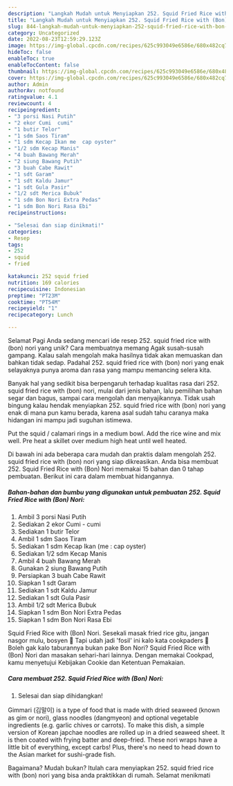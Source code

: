 ```yaml
---
description: "Langkah Mudah untuk Menyiapkan 252. Squid Fried Rice with (Bon) Nori yang Lezat Sekali, Enak"
title: "Langkah Mudah untuk Menyiapkan 252. Squid Fried Rice with (Bon) Nori yang Lezat Sekali, Enak"
slug: 844-langkah-mudah-untuk-menyiapkan-252-squid-fried-rice-with-bon-nori-yang-lezat-sekali-enak
category: Uncategorized
date: 2022-08-23T12:59:29.123Z
image: https://img-global.cpcdn.com/recipes/625c993049e6586e/680x482cq70/252-squid-fried-rice-with-bon-nori-foto-resep-utama.jpg
hideToc: false
enableToc: true
enableTocContent: false
thumbnail: https://img-global.cpcdn.com/recipes/625c993049e6586e/680x482cq70/252-squid-fried-rice-with-bon-nori-foto-resep-utama.jpg
cover: https://img-global.cpcdn.com/recipes/625c993049e6586e/680x482cq70/252-squid-fried-rice-with-bon-nori-foto-resep-utama.jpg
author: Admin
authorAv: notfound
ratingvalue: 4.1
reviewcount: 4
recipeingredient:
- "3 porsi Nasi Putih"
- "2 ekor Cumi  cumi"
- "1 butir Telor"
- "1 sdm Saos Tiram"
- "1 sdm Kecap Ikan me  cap oyster"
- "1/2 sdm Kecap Manis"
- "4 buah Bawang Merah"
- "2 siung Bawang Putih"
- "3 buah Cabe Rawit"
- "1 sdt Garam"
- "1 sdt Kaldu Jamur"
- "1 sdt Gula Pasir"
- "1/2 sdt Merica Bubuk"
- "1 sdm Bon Nori Extra Pedas"
- "1 sdm Bon Nori Rasa Ebi"
recipeinstructions:

- "Selesai dan siap dinikmati!"
categories:
- Resep
tags:
- 252
- squid
- fried

katakunci: 252 squid fried 
nutrition: 169 calories
recipecuisine: Indonesian
preptime: "PT23M"
cooktime: "PT54M"
recipeyield: "1"
recipecategory: Lunch

---
```



Selamat Pagi Anda sedang mencari ide resep 252. squid fried rice with (bon) nori yang unik? Cara membuatnya memang Agak susah-susah gampang. Kalau salah mengolah maka hasilnya tidak akan memuaskan dan bahkan tidak sedap. Padahal 252. squid fried rice with (bon) nori yang enak selayaknya punya aroma dan rasa yang mampu memancing selera kita.


Banyak hal yang sedikit bisa berpengaruh terhadap kualitas rasa dari 252. squid fried rice with (bon) nori, mulai dari jenis bahan, lalu pemilihan bahan segar dan bagus, sampai cara mengolah dan menyajikannya. Tidak usah bingung kalau hendak menyiapkan 252. squid fried rice with (bon) nori yang enak di mana pun kamu berada, karena asal sudah tahu caranya maka hidangan ini mampu jadi suguhan istimewa.

Put the squid / calamari rings in a medium bowl. Add the rice wine and mix well. Pre heat a skillet over medium high heat until well heated.


Di bawah ini ada beberapa cara mudah dan praktis dalam mengolah 252. squid fried rice with (bon) nori yang siap dikreasikan. Anda bisa membuat 252. Squid Fried Rice with (Bon) Nori memakai 15 bahan dan 0 tahap pembuatan. Berikut ini cara dalam membuat hidangannya.

<!--inarticleads1-->

##### Bahan-bahan dan bumbu yang digunakan untuk pembuatan 252. Squid Fried Rice with (Bon) Nori:

1. Ambil 3 porsi Nasi Putih
1. Sediakan 2 ekor Cumi - cumi
1. Sediakan 1 butir Telor
1. Ambil 1 sdm Saos Tiram
1. Sediakan 1 sdm Kecap Ikan (me : cap oyster)
1. Sediakan 1/2 sdm Kecap Manis
1. Ambil 4 buah Bawang Merah
1. Gunakan 2 siung Bawang Putih
1. Persiapkan 3 buah Cabe Rawit
1. Siapkan 1 sdt Garam
1. Sediakan 1 sdt Kaldu Jamur
1. Sediakan 1 sdt Gula Pasir
1. Ambil 1/2 sdt Merica Bubuk
1. Siapkan 1 sdm Bon Nori Extra Pedas
1. Siapkan 1 sdm Bon Nori Rasa Ebi


Squid Fried Rice with (Bon) Nori. Sesekali masak fried rice gitu, jangan nasgor mulu, bosyen 🥲 Tapi udah jadi &#39;fosil&#39; ini kalo kata cookpaders 🤭 Boleh gak kalo taburannya bukan pake Bon Nori? Squid Fried Rice with (Bon) Nori dan masakan sehari-hari lainnya. Dengan memakai Cookpad, kamu menyetujui Kebijakan Cookie dan Ketentuan Pemakaian. 

<!--inarticleads2-->

##### Cara membuat 252. Squid Fried Rice with (Bon) Nori:


1. Selesai dan siap dihidangkan!

Gimmari (김말이) is a type of food that is made with dried seaweed (known as gim or nori), glass noodles (dangmyeon) and optional vegetable ingredients (e.g. garlic chives or carrots). To make this dish, a simple version of Korean japchae noodles are rolled up in a dried seaweed sheet. It is then coated with frying batter and deep-fried. These nori wraps have a little bit of everything, except carbs! Plus, there&#39;s no need to head down to the Asian market for sushi-grade fish. 

Bagaimana? Mudah bukan? Itulah cara menyiapkan 252. squid fried rice with (bon) nori yang bisa anda praktikkan di rumah. Selamat menikmati
